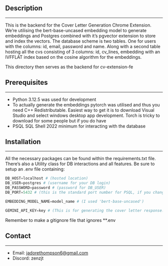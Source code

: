 ## **Description**

---

This is the backend for the Cover Letter Generation  Chrome Extension. We’re utilising the bert-base-uncased embedding model to generate embeddings and Postgres combined with it’s pgvector extension to store and index the vectors. The database scheme is two tables. One for users with the columns: id, email, password and name. Along with a second table hosting all the cvs consisting of 3 columns: id, cv_lines, embedding with an IVFFLAT index based on the cosine algorithm for the embeddings.

This directory then serves as the backend for cv-extension-fe

## Prerequisites

---

- Python 3.12.5 was used for development
- To actually generate the embeddings pytorch was utilised and thus you need C++ Redistributable. Easiest way to get it is to download Visual Studio and select windows desktop app development. Torch is tricky to download for some people but if you do have
- PSQL SQL Shell 2022 minimum for interacting with the database

## **Installation**

---

All the necessary packages can be found within the requirements.txt file. There’s also a Utility class for DB interactions and all features. Be sure to setup an .env file containing: 

```python
DB_HOST=localhost # (hosted location)
DB_USER=postgres # (username for your DB login)
DB_PASSWORD=password # (password for DB_USER)
DB_PORT=5432 # (this is the standard port number for PSQL, if you changed then use yours)

EMBEDDING_MODEL_NAME=model_name # (I used 'bert-base-uncased')

GEMINI_API_KEY=key # (This is for generating the cover letter response. Feel Free to use whatever model you want)
```

Remember to make a gitignore file that ignores **.env

## **Contact**

---

- Email: jadorethompson6@gmail.com
- Discord: zenzjt
